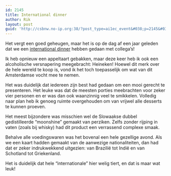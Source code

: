 ```yaml
---
id: 2145
title: International dinner
author: Rik
layout: post
guid: 'http://csbnw.no-ip.org:38/?post_type=ai1ec_event&#038;p=2145&#038;instance_id='
---
```

Het vergt een goed geheugen, maar het is op de dag af een jaar geleden dat we een [international dinner][1] hebben gedaan met collega&#8217;s!

Ik heb opnieuw een appeltaart gebakken, maar deze keer heb ik ook een alcoholische versnapering meegebracht: Heineken! Hoewel dit merk over de hele wereld te koop is, vond ik het toch toepasselijk om wat van dit Amsterdamse vocht mee te nemen.

Het was duidelijk dat iedereen zijn best had gedaan om een mooi gerecht te presenteren. Het leuke was dat de meesten porties meebrachten voor zeker vier personen en er was dan ook waanzinnig veel te smikkelen. Volledig naar plan heb ik genoeg ruimte overgehouden om van vrijwel alle desserts te kunnen proeven.

Het meest bijzondere was misschien wel de Slowaakse dubbel gedistilleerde &#8220;moonshine&#8221; gemaakt van perziken. Zelfs zonder rijping in vaten (zoals bij whisky) had dit product een verrassend complexe smaak.

Behalve alle voedingswaren was het bovenal een hele gezellige avond. Als we een kaart hadden gemaakt van de aanwezige nationaliteiten, dan had dat er zeker indrukwekkend uitgezien: van Brazilië tot Indië en van Schotland tot Griekenland.

Het is duidelijk dat hele &#8220;internationale&#8221; hier welig tiert, en dat is maar wat leuk!

 [1]: http://csbnw.no-ip.org:38/?ai1ec_event=internationals-dinner